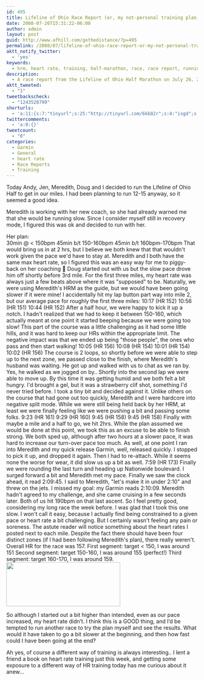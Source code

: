 ```yaml
---
id: 495
title: Lifeline of Ohio Race Report (or, my not-personal training plan)
date: 2008-07-26T15:31:22-06:00
author: admin
layout: post
guid: http://www.afhill.com/gothedistance/?p=495
permalink: /2008/07/lifeline-of-ohio-race-report-or-my-not-personal-training-plan/
aktt_notify_twitter:
  - 'yes'
keywords:
  - hrm, heart rate, training, half-marathon, race, race report, running, lifeline of ohio
description:
  - A race report from the Lifeline of Ohio Half Marathon on July 26, 2008, where Andrea Hill and Meredith Gordon run following a specific heart rate monitor training plan
aktt_tweeted:
  - "1"
tweetbackscheck:
  - "1243528799"
shorturls:
  - 'a:11:{s:7:"tinyurl";s:25:"http://tinyurl.com/6kb82r";s:4:"isgd";s:17:"http://is.gd/fjcn";s:5:"bitly";s:19:"http://bit.ly/vrhIN";s:5:"snipr";s:22:"http://snipr.com/9shp4";s:5:"snurl";s:22:"http://snurl.com/9shp4";s:7:"snipurl";s:24:"http://snipurl.com/9shp4";s:4:"trim";s:17:"http://tr.im/4a0i";s:5:"adjix";s:207:"(10 Jan 2008 temporary restriction: API requires valid partnerID or partnerEmail key in request. Contact us if this affects you.) Invalid Adjix request. API documentation @ http://web.adjix.com/AdjixAPI.html";s:4:"advu";s:203:"(10 Jan 2008 temporary restriction: API requires valid partnerID or partnerEmail key in request. Contact us if this affects you.) Invalid Adjix request. API documentation @ http://web.ad.vu/AdjixAPI.html";s:4:"zima";s:19:"http://zi.ma/6f460d";s:9:"permalink";s:106:"http://www.afhill.com/gothedistance/2008/07/lifeline-of-ohio-race-report-or-my-not-personal-training-plan/";}'
twittercomments:
  - 'a:0:{}'
tweetcount:
  - "0"
categories:
  - Garmin
  - General
  - heart rate
  - Race Reports
  - Training
---
```

Today Andy, Jen, Meredith, Doug and I decided to run the Lifeline of Ohio Half to get in our miles. I had been planning to run 12-15 anyway, so it seemed a good idea.

Meredith is working with her new coach, so she had already warned me that she would be running slow. Since I consider myself still in recovery mode, I figured this was ok and decided to run with her. 

Her plan:  
30min @ < 150bpm 45min b/t 150-160bpm 45min b/t 160bpm-170bpm That would bring us in at 2 hrs, but I believe we both knew that that wouldn't work given the pace we'd have to stay at. Meredith and I both have the same max heart rate, so I figured this was an easy way for me to piggy-back on her coaching 🙂 Doug started out with us but the slow pace drove him off shortly before 3rd mile. For the first three miles, my heart rate was always just a few beats above where it was "supposed" to be. Naturally, we were using Meredith's HRM as the guide, but we would have been going slower if it were mine! I accidentally hit my lap button part way into mile 2, but our average pace for roughly the first three miles: 10:17 (HR 152) 10:56 (HR 151) 10:44 (HR 152) After a half hour, we were happy to kick it up a notch. I hadn't realized that we had to keep it between 150-160, which actually meant at one point it started beeping because we were going too slow! This part of the course was a little challenging as it had some little hills, and it was hard to keep our HRs within the appropriate limit. The negative impact was that we ended up being "those people", the ones who pass and then start walking! 10:05 (HR 156) 10:08 (HR 154) 10:01 (HR 154) 10:02 (HR 156) The course is 2 loops, so shortly before we were able to step up to the next zone, we passed close to the finish, where Meredith's husband was waiting. He got up and walked with us to chat as we ran by. Yes, he walked as we jogged on by.. Shortly into the second lap we were able to move up. By this time it was getting humid and we both felt a bit hungry. I'd brought a gel, but it was a strawberry clif shot, something I'd never tried before. I took a tiny bit and decided against it. Unlike others on the course that had gone out too quickly, Meredith and I were hardcore into negative split mode. While we were still being held back by her HRM, at least we were finally feeling like we were pushing a bit and passing some folks. 9:23 (HR 161) 9:29 (HR 160) 9:45 (HR 158) 9:45 (HR 158) Finally with maybe a mile and a half to go, we hit 2hrs. While the plan assumed we would be done at this point, we took this as an excuse to be able to finish strong. We both sped up, although after two hours at a slower pace, it was hard to increase our turn-over pace too much. As well, at one point I ran into Meredith and my quick release Garmin, well, released quickly. I stopped to pick it up, and dropped it again. Then I had to re-attach. While it seems none the worse for wear, it did slow us up a bit as well. 7:59 (HR 173) Finally we were rounding the last turn and heading up Nationwide boulevard. I surged forward a bit and Meredith met my pace. Finally we saw the clock ahead, it read 2:09:45. I said to Meredith, "let's make it in under 2:10" and threw on the jets. I missed my goal: my Garmin reads 2:10:09. Meredith hadn't agreed to my challenge, and she came cruising in a few seconds later. Both of us hit 190bpm on that last ascent. So I feel pretty good, considering my long race the week before. I was glad that I took this one slow. I won't call it easy, because I actually find being constrained to a given pace or heart rate a bit challenging. But I certainly wasn't feeling any pain or soreness. The astute reader will notice something about the heart rates I posted next to each mile. Despite the fact there should have been four distinct zones (if I had been following Meredith's plan), there really weren't. Overall HR for the race was 157. First segment: target < 150, I was around 151 Second segment: target 150-160, I was around 155 (perfect!) Third segment: target 160-170, I was around 159. [<img src="http://www.afhill.com/blog/wp-content/uploads/2008/07/lifelinehrrace-300x116.jpg" alt="" title="Lifeline of Ohio Race - Heart Rate vs Distance" width="300" height="116" class="aligncenter size-medium wp-image-1006" />](http://www.afhill.com/blog/wp-content/uploads/2008/07/lifelinehrrace.jpg)

So although I started out a bit higher than intended, even as our pace increased, my heart rate didn&#8217;t. I think this is a GOOD thing, and I&#8217;d be tempted to run another race to try the plan myself and see the results. What would it have taken to go a bit slower at the beginning, and then how fast could I have been going at the end?

Ah yes, of course a different way of training is always interesting.. I lent a friend a book on heart rate training just this week, and getting some exposure to a different way of HR training today has me curious about it anew&#8230;